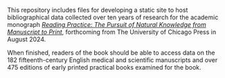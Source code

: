 This repository includes files for developing a static site to host bibliographical data collected over ten years of research for the academic monograph [_Reading Practice: The Pursuit of Natural Knowledge from Manuscript to Print_](https://press.uchicago.edu/ucp/books/book/chicago/R/bo222256991.html), forthcoming from The University of Chicago Press in August 2024. 

When finished, readers of the book should be able to access data on the 182 fifteenth-century English medical and scientific manuscripts and over 475 editions of early printed practical books examined for the book.
